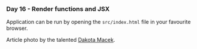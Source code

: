 <h3>Day 16 - Render functions and JSX</h3>

Application can be run by opening the `src/index.html` file in your favourite browser.

Article photo by the talented [Dakota Macek](https://unsplash.com/photos/L8wLVAM9na8).
